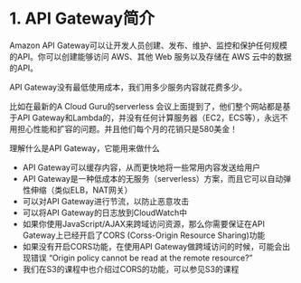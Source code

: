 # 1. API Gateway简介
Amazon API Gateway可以让开发人员创建、发布、维护、监控和保护任何规模的API。你可以创建能够访问 AWS、其他 Web 服务以及存储在 AWS 云中的数据的API。

API Gateway没有最低使用成本，我们用多少服务内容就花费多少。

比如在最新的A Cloud Guru的serverless 会议上面提到了，他们整个网站都是基于API Gateway和Lambda的，并没有任何计算服务器（EC2，ECS等），永远不用担心性能和扩容的问题。并且他们每个月的花销只是580美金！

理解什么是API Gateway，它能用来做什么
- API Gateway可以缓存内容，从而更快地将一些常用内容发送给用户
- API Gateway是一种低成本的无服务（serverless）方案，而且它可以自动弹性伸缩（类似ELB，NAT网关）
- 可以对API Gateway进行节流，以防止恶意攻击
- 可以将API Gateway的日志放到CloudWatch中
- 如果你使用JavaScript/AJAX来跨域访问资源，那么你需要保证在API Gateway上已经开启了CORS (Corss-Origin Resource Sharing)功能
- 如果没有开启CORS功能，在使用API Gateway做跨域访问的时候，可能会出现错误 “Origin policy cannot be read at the remote resource?”
- 我们在S3的课程中也介绍过CORS的功能，可以参见S3的课程
